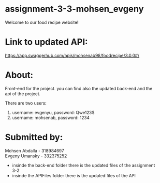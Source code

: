 # assignment-3-3-mohsen_evgeny

Welcome to our food recipe website! 

# Link to updated API:
https://app.swaggerhub.com/apis/mohsenab98/foodrecipe/3.0.0#/

# About:
Front-end for the project. you can find also the updated back-end and the api of the project.

There are two users:
1) username: evgenyu, password: Qwe123$
2) username: mohsenab, password: 1234

# Submitted by:
Mohsen Abdalla - 318984697 <br />
Evgeny Umansky - 332375252


* insinde the back-end folder there is the updated files of the assignment 3-2
* insinde the APIFiles folder there is the updated files of the API
